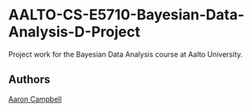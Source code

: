 # AALTO-CS-E5710-Bayesian-Data-Analysis-D-Project

Project work for the Bayesian Data Analysis course at Aalto University.

## Authors

[Aaron Campbell](http://aaron.keydesign.com)
[]()
[]()